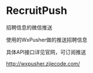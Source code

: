 # RecruitPush
 招聘信息的微信推送

使用的WxPusher做的推送招聘信息



具体API接口详见官网，可订阅推送

http://wxpusher.zjiecode.com/





